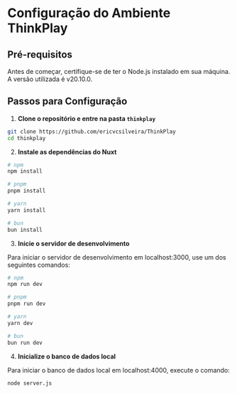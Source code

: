 # Configuração do Ambiente ThinkPlay

## Pré-requisitos

Antes de começar, certifique-se de ter o Node.js instalado em sua máquina. A versão utilizada é v20.10.0.

## Passos para Configuração

1. **Clone o repositório e entre na pasta `thinkplay`**

```bash
git clone https://github.com/ericvcsilveira/ThinkPlay
cd thinkplay
```

2. **Instale as dependências do Nuxt**

```bash
# npm
npm install

# pnpm
pnpm install

# yarn
yarn install

# bun
bun install
```

3. **Inicie o servidor de desenvolvimento**

Para iniciar o servidor de desenvolvimento em localhost:3000, use um dos seguintes comandos:

```bash
# npm
npm run dev

# pnpm
pnpm run dev

# yarn
yarn dev

# bun
bun run dev
```

4. **Inicialize o banco de dados local**

Para iniciar o banco de dados local em localhost:4000, execute o comando:

```bash
node server.js
```